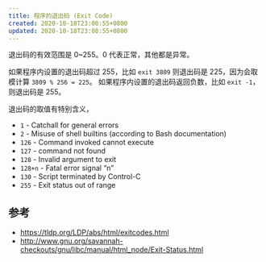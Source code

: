 ```yaml
---
title: 程序的退出码 (Exit Code)
created: 2020-10-18T23:08:55+0800
updated: 2020-10-18T23:08:55+0800
---
```



退出码的有效范围是 0~255。0 代表正常，其他都是异常。

如果程序内设置的退出码超过 255，比如 `exit 3809` 则退出码是 225，因为会取模计算 `3809 % 256 = 225`。
如果程序内设置的退出码返回负数，比如 `exit -1`，则退出码是 255。

退出码的取值有特别含义，

- `1` - Catchall for general errors
- `2` - Misuse of shell builtins (according to Bash documentation)
- `126` - Command invoked cannot execute
- `127` - command not found
- `128` - Invalid argument to exit
- `128+n` - Fatal error signal “n”
- `130` - Script terminated by Control-C
- `255` - Exit status out of range

## 参考

- https://tldp.org/LDP/abs/html/exitcodes.html
- http://www.gnu.org/savannah-checkouts/gnu/libc/manual/html_node/Exit-Status.html
